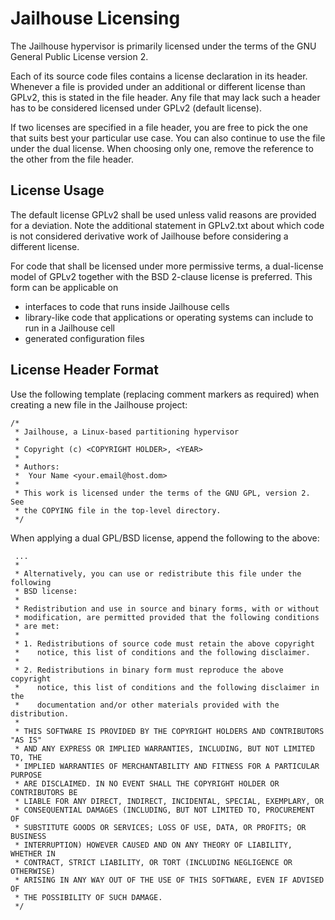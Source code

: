 Jailhouse Licensing
===================

The Jailhouse hypervisor is primarily licensed under the terms of the GNU
General Public License version 2.

Each of its source code files contains a license declaration in its header.
Whenever a file is provided under an additional or different license than
GPLv2, this is stated in the file header. Any file that may lack such a
header has to be considered licensed under GPLv2 (default license).

If two licenses are specified in a file header, you are free to pick the one
that suits best your particular use case. You can also continue to use the
file under the dual license. When choosing only one, remove the reference to
the other from the file header.


License Usage
-------------

The default license GPLv2 shall be used unless valid reasons are provided for a
deviation. Note the additional statement in GPLv2.txt about which code is not
considered derivative work of Jailhouse before considering a different license.

For code that shall be licensed under more permissive terms, a dual-license
model of GPLv2 together with the BSD 2-clause license is preferred. This form
can be applicable on

  - interfaces to code that runs inside Jailhouse cells
  - library-like code that applications or operating systems can include to
    run in a Jailhouse cell
  - generated configuration files


License Header Format
---------------------

Use the following template (replacing comment markers as required) when
creating a new file in the Jailhouse project:

```
/*
 * Jailhouse, a Linux-based partitioning hypervisor
 *
 * Copyright (c) <COPYRIGHT HOLDER>, <YEAR>
 *
 * Authors:
 *  Your Name <your.email@host.dom>
 *
 * This work is licensed under the terms of the GNU GPL, version 2.  See
 * the COPYING file in the top-level directory.
 */
```

When applying a dual GPL/BSD license, append the following to the above:

```
 ...
 *
 * Alternatively, you can use or redistribute this file under the following
 * BSD license:
 *
 * Redistribution and use in source and binary forms, with or without
 * modification, are permitted provided that the following conditions
 * are met:
 *
 * 1. Redistributions of source code must retain the above copyright
 *    notice, this list of conditions and the following disclaimer.
 *
 * 2. Redistributions in binary form must reproduce the above copyright
 *    notice, this list of conditions and the following disclaimer in the
 *    documentation and/or other materials provided with the distribution.
 *
 * THIS SOFTWARE IS PROVIDED BY THE COPYRIGHT HOLDERS AND CONTRIBUTORS "AS IS"
 * AND ANY EXPRESS OR IMPLIED WARRANTIES, INCLUDING, BUT NOT LIMITED TO, THE
 * IMPLIED WARRANTIES OF MERCHANTABILITY AND FITNESS FOR A PARTICULAR PURPOSE
 * ARE DISCLAIMED. IN NO EVENT SHALL THE COPYRIGHT HOLDER OR CONTRIBUTORS BE
 * LIABLE FOR ANY DIRECT, INDIRECT, INCIDENTAL, SPECIAL, EXEMPLARY, OR
 * CONSEQUENTIAL DAMAGES (INCLUDING, BUT NOT LIMITED TO, PROCUREMENT OF
 * SUBSTITUTE GOODS OR SERVICES; LOSS OF USE, DATA, OR PROFITS; OR BUSINESS
 * INTERRUPTION) HOWEVER CAUSED AND ON ANY THEORY OF LIABILITY, WHETHER IN
 * CONTRACT, STRICT LIABILITY, OR TORT (INCLUDING NEGLIGENCE OR OTHERWISE)
 * ARISING IN ANY WAY OUT OF THE USE OF THIS SOFTWARE, EVEN IF ADVISED OF
 * THE POSSIBILITY OF SUCH DAMAGE.
 */
```
